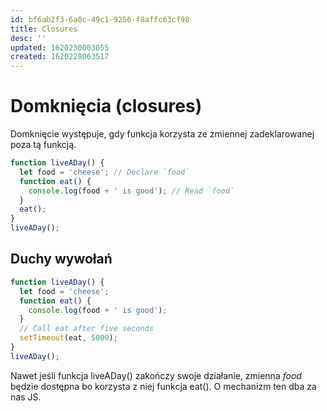 ```yaml
---
id: bf6ab2f3-6a0c-49c1-9256-f8affc63cf98
title: Closures
desc: ''
updated: 1620230003055
created: 1620228063517
---
```

# Domknięcia (closures)

Domknięcie występuje, gdy funkcja korzysta ze zmiennej zadeklarowanej poza tą funkcją.

```javascript
function liveADay() {
  let food = 'cheese'; // Declare `food`
  function eat() {
    console.log(food + ' is good'); // Read `food`
  }
  eat();
}
liveADay();
```

## Duchy wywołań

```javascript
function liveADay() {
  let food = 'cheese';
  function eat() {
    console.log(food + ' is good');
  }
  // Call eat after five seconds
  setTimeout(eat, 5000);
}
liveADay();
```

Nawet jeśli funkcja liveADay() zakończy swoje działanie, zmienna *food* będzie dostępna bo korzysta z niej funkcja eat(). O mechanizm ten dba za nas JS. 